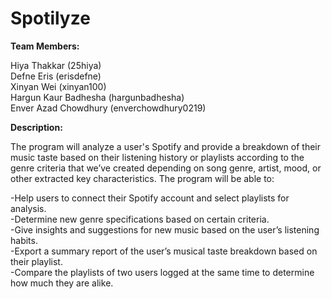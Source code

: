 # Spotilyze

**Team Members:**

Hiya Thakkar (25hiya)<br/>
Defne Eris (erisdefne)<br/>
Xinyan Wei (xinyan100)<br/>
Hargun Kaur Badhesha (hargunbadhesha)<br/>
Enver Azad Chowdhury (enverchowdhury0219) <br/>

**Description:**

The program will analyze a user's Spotify and provide a breakdown of their music taste based on their listening history or playlists according to the genre criteria that we’ve created depending on song genre, artist, mood, or other extracted key characteristics. The program will be able to: 

-Help users to connect their Spotify account and select playlists for analysis. <br/>
-Determine new genre specifications based on certain criteria. <br/>
-Give insights and suggestions for new music based on the user’s listening habits. <br/>
-Export a summary report of the user’s musical taste breakdown based on their playlist. <br/>
-Compare the playlists of two users logged at the same time to determine how much they are alike.  
